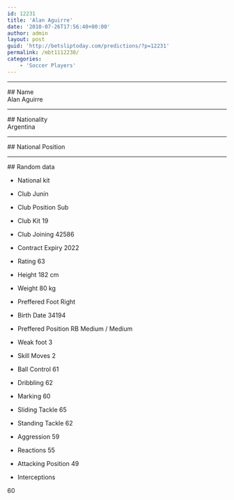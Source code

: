 ```yaml
---
id: 12231
title: 'Alan Aguirre'
date: '2010-07-26T17:56:40+00:00'
author: admin
layout: post
guid: 'http://betsliptoday.com/predictions/?p=12231'
permalink: /mbt1112230/
categories:
    - 'Soccer Players'
---
```


- - - - - -

\## Name  
 Alan Aguirre

- - - - - -

\## Nationality  
 Argentina

- - - - - -

\## National Position

- - - - - -

\## Random data

- National kit
- Club
 Junín

- Club Position
 Sub

- Club Kit
 19

- Club Joining
 42586

- Contract Expiry
 2022

- Rating
 63

- Height
 182 cm

- Weight
 80 kg

- Preffered Foot
 Right

- Birth Date
 34194

- Preffered Position
 RB Medium / Medium

- Weak foot
 3

- Skill Moves
 2

- Ball Control
 61

- Dribbling
 62

- Marking
 60

- Sliding Tackle
 65

- Standing Tackle
 62

- Aggression
 59

- Reactions
 55

- Attacking Position
 49

- Interceptions

 60